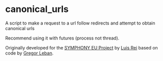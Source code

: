 # canonical_urls
A script to make a request to a url follow redirects and attempt to obtain canonical urls

Recommend using it with futures (process not thread).

Originally developed for the [SYMPHONY EU Project](http://projectsymphony.eu) by [Luis Rei](https://github.com/lrei) based on code by [Gregor Leban](https://github.com/gregorleban/).
